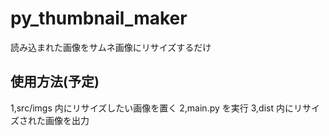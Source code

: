 # py_thumbnail_maker

読み込まれた画像をサムネ画像にリサイズするだけ

## 使用方法(予定)

1,src/imgs 内にリサイズしたい画像を置く
2,main.py を実行
3,dist 内にリサイズされた画像を出力
